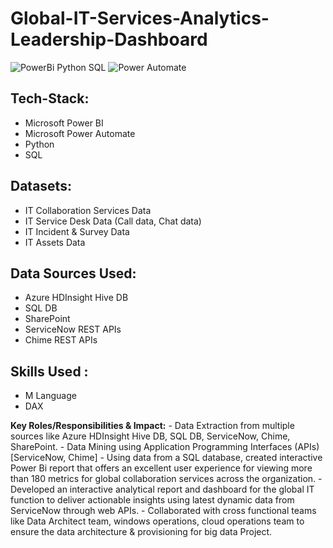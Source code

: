 # Global-IT-Services-Analytics-Leadership-Dashboard

![PowerBi Python SQL](https://github.com/AyushiAsthana18/Global-IT-Services-Analytics-Leadership-Dashboard/assets/63499899/196a1206-e731-40d3-889b-ce446e4d7d54)
 ![Power Automate](https://github.com/AyushiAsthana18/Global-IT-Services-Analytics-Leadership-Dashboard/assets/63499899/1b3419cc-9627-44bc-83cb-7e48b9405266)


## Tech-Stack:
* Microsoft Power BI
* Microsoft Power Automate
* Python
* SQL 

## Datasets: 
* IT Collaboration Services Data
* IT Service Desk Data (Call data, Chat data)
* IT Incident & Survey Data
* IT Assets Data
 
## Data Sources Used: 
* Azure HDInsight Hive DB
* SQL DB
* SharePoint
* ServiceNow REST APIs
* Chime REST APIs

## Skills Used :
* M Language
* DAX

**Key Roles/Responsibilities & Impact:**
    - Data Extraction from multiple sources like Azure HDInsight Hive DB, SQL DB, ServiceNow, Chime, SharePoint.
    - Data Mining using Application Programming Interfaces (APIs) [ServiceNow, Chime]
    - Using data from a SQL database, created interactive Power Bi report that offers an excellent user experience for viewing more than 180 metrics for global collaboration services across the organization.
    - Developed an interactive analytical report and dashboard for the global IT function to deliver actionable insights using latest dynamic data from ServiceNow through web APIs.
    - Collaborated with cross functional teams like Data Architect team, windows operations, cloud operations team to ensure the data architecture & provisioning for big data Project.
